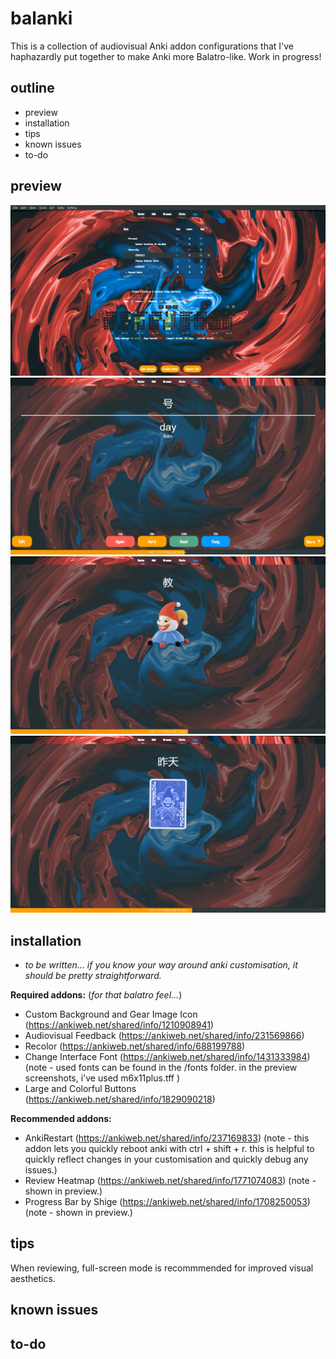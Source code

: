 # balanki

This is a collection of audiovisual Anki addon configurations that I've haphazardly put together to make Anki more Balatro-like. Work in progress!

## outline
* preview
* installation
* tips
* known issues
* to-do

## preview
![](screenshots/main.png)
![](screenshots/review.png)
![](screenshots/visualfeedback1.png)
![](screenshots/visualfeedback2.png)

## installation
* _to be written... if you know your way around anki customisation, it should be pretty straightforward._

**Required addons:** (_for that balatro feel..._)
* Custom Background and Gear Image Icon (https://ankiweb.net/shared/info/1210908941)
* Audiovisual Feedback (https://ankiweb.net/shared/info/231569866)
* Recolor (https://ankiweb.net/shared/info/688199788)
* Change Interface Font (https://ankiweb.net/shared/info/1431333984) (note - used fonts can be found in the /fonts folder. in the preview screenshots, i've used m6x11plus.tff )
* Large and Colorful Buttons (https://ankiweb.net/shared/info/1829090218)

**Recommended addons:**
* AnkiRestart (https://ankiweb.net/shared/info/237169833) (note - this addon lets you quickly reboot anki with ctrl + shift + r. this is helpful to quickly reflect changes in your customisation and quickly debug any issues.)
* Review Heatmap (https://ankiweb.net/shared/info/1771074083) (note - shown in preview.)
* Progress Bar by Shige (https://ankiweb.net/shared/info/1708250053) (note - shown in preview.)

## tips
When reviewing, full-screen mode is recommmended for improved visual aesthetics.

## known issues

## to-do
